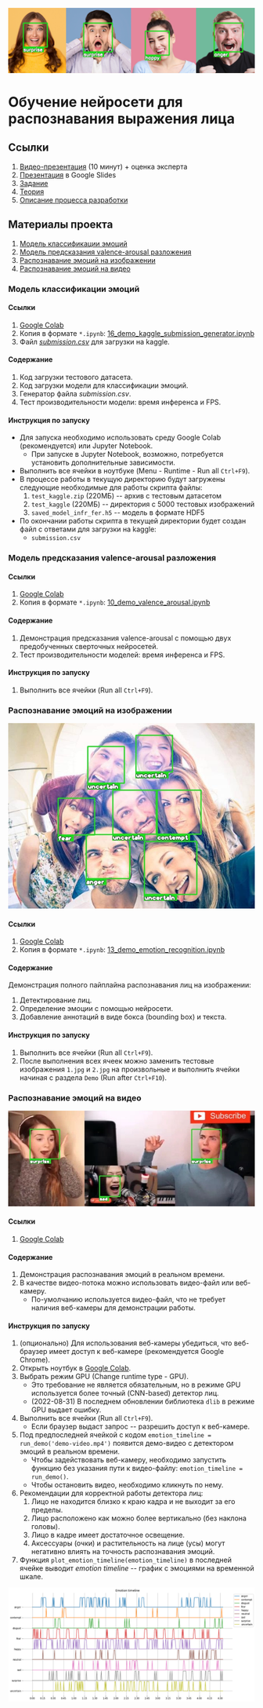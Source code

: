 ![hero](images/hero.png)

# Обучение нейросети для распознавания выражения лица

## Ссылки

1. [Видео-презентация](https://youtu.be/PNzgEXyk66s) (10 минут) + оценка эксперта
1. [Презентация](https://docs.google.com/presentation/d/1NhPAmC92J0V7qJkXm4G2BLtpCZlzJ7NkgOobYGHFN4I/edit?usp=sharing) в Google Slides
1. [Задание](https://github.com/d-01/graduate-2021-dec/wiki/Задание)
1. [Теория](https://github.com/d-01/graduate-2021-dec/wiki/Теория)
1. [Описание процесса разработки](https://github.com/d-01/graduate-2021-dec/wiki/Описание-процесса-разработки)

## Материалы проекта

1. [Модель классификации эмоций](#classification-model)
1. [Модель предсказания valence-arousal разложения](#va-model)
1. [Распознавание эмоций на изображении](#emotion-recognition-image)
1. [Распознавание эмоций на видео](#emotion-recognition-video)

<a id="classification-model"></a>

### Модель классификации эмоций

#### Ссылки

1. [Google Colab](https://colab.research.google.com/drive/1N3IJFWkODZLT2IlFsbd75Z9SKlCBCApk?usp=sharing)
1. Копия в формате `*.ipynb`: [16_demo_kaggle_submission_generator.ipynb](16_demo_kaggle_submission_generator.ipynb)
1. Файл [*submission.csv*](submission.csv) для загрузки на kaggle.

#### Содержание

1. Код загрузки тестового датасета.
1. Код загрузки модели для классификации эмоций.
1. Генератор файла *submission.csv*.
1. Тест производительности модели: время инференса и FPS.

#### Инструкция по запуску

* Для запуска необходимо использовать среду Google Colab (рекомендуется) или Jupyter Notebook.
  * При запуске в Jupyter Notebook, возможно, потребуется установить дополнительные зависимости.
* Выполнить все ячейки в ноутбуке (Menu - Runtime - Run all `Ctrl+F9`).
* В процессе работы в текущую директорию будут загружены следующие необходимые для работы скрипта файлы:
  1. `test_kaggle.zip` (220МБ) -- архив с тестовым датасетом
  1. `test_kaggle` (220МБ) -- директория с 5000 тестовых изображений
  1. `saved_model_infr_fer.h5` -- модель в формате HDF5
* По окончании работы скрипта в текущей директории будет создан файл с ответами для загрузки на kaggle:
  * `submission.csv`

<a id="va-model"></a>

### Модель предсказания valence-arousal разложения

#### Ссылки

1. [Google Colab](https://colab.research.google.com/drive/1ibta6cfO7qeVkVUJtbwR_Fn-usF5x-2L?usp=sharing)
1. Копия в формате `*.ipynb`: [10_demo_valence_arousal.ipynb](10_demo_valence_arousal.ipynb)

#### Содержание

1. Демонстрация предсказания valence-arousal с помощью двух предобученных сверточных нейросетей.
1. Тест производительности моделей: время инференса и FPS.

#### Инструкция по запуску

1. Выполнить все ячейки (Run all `Ctrl+F9`).

<a id="emotion-recognition-image"></a>

### Распознавание эмоций на изображении

![image-emotion-detection](images/image-emotion-detection.jpg)

#### Ссылки

1. [Google Colab](https://colab.research.google.com/drive/1qmD_fJc9KL2pjmWScqWc8aJoXqBiCeFU?usp=sharing)
1. Копия в формате `*.ipynb`: [13_demo_emotion_recognition.ipynb](13_demo_emotion_recognition.ipynb)

#### Содержание

Демонстрация полного пайплайна распознавания лиц на изображении:

1. Детектирование лиц.
1. Определение эмоции с помощью нейросети.
1. Добавление аннотаций в виде бокса (bounding box) и текста.

#### Инструкция по запуску

1. Выполнить все ячейки (Run all `Ctrl+F9`).
1. После выполнения всех ячеек можно заменить тестовые изображения `1.jpg` и `2.jpg` на произвольные и выполнить ячейки начиная с раздела `Demo` (Run after `Ctrl+F10`).

<a id="emotion-recognition-video"></a>

### Распознавание эмоций на видео

![thumb-3](images/thumb-3.jpg)

#### Ссылки

1. [Google Colab](https://colab.research.google.com/drive/1eoZHZqYJiMV266zEfJ3Vb3EEXQ6xDh0A?usp=sharing)

#### Содержание

1. Демонстрация распознавания эмоций в реальном времени.
2. В качестве видео-потока можно использовать видео-файл или веб-камеру.
   * По-умолчанию используется видео-файл, что не требует наличия веб-камеры для демонстрации работы.

#### Инструкция по запуску

1. (опционально) Для использования веб-камеры убедиться, что веб-браузер имеет доступ к веб-камере (рекомендуется Google Chrome).
1. Открыть ноутбук в [Google Colab](https://colab.research.google.com/drive/1eoZHZqYJiMV266zEfJ3Vb3EEXQ6xDh0A?usp=sharing).
1. Выбрать режим GPU (Change runtime type - GPU).
   * Это требование не является обязательным, но в режиме GPU используется более точный (CNN-based) детектор лиц.
   * (2022-08-31) В последнем обновлении библиотека `dlib` в режиме GPU выдает ошибку.
1. Выполнить все ячейки (Run all `Ctrl+F9`).
   * Если браузер выдаст запрос -- разрешить доступ к веб-камере.
1. Под предпоследней ячейкой с кодом `emotion_timeline = run_demo('demo-video.mp4')` появится демо-видео с детектором эмоций в реальном времени.
   * Чтобы задействовать веб-камеру, необходимо запустить функцию без указания пути к видео-файлу: `emotion_timeline = run_demo()`.
   * Чтобы остановить видео, необходимо кликнуть по нему.
1. Рекомендации для корректной работы детектора лиц:
   1. Лицо не находится близко к краю кадра и не выходит за его пределы.
   1. Лицо расположено как можно более вертикально (без наклона головы).
   1. Лицо в кадре имеет достаточное освещение.
   1. Аксессуары (очки) и растительность на лице (усы) могут негативно влиять на точность распознавания эмоций.
1. Функция `plot_emotion_timeline(emotion_timeline)` в последней ячейке выводит *emotion timeline* -- график с эмоциями на временной шкале.

![emotion-timeline](images/emotion-timeline.png)



